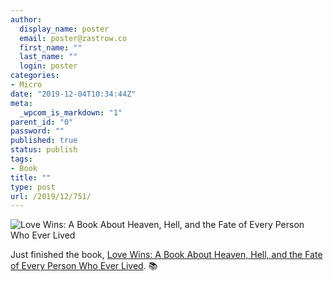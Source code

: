 ```yaml
---
author:
  display_name: poster
  email: poster@zastrow.co
  first_name: ""
  last_name: ""
  login: poster
categories:
- Micro
date: "2019-12-04T10:34:44Z"
meta:
  _wpcom_is_markdown: "1"
parent_id: "0"
password: ""
published: true
status: publish
tags:
- Book
title: ""
type: post
url: /2019/12/751/
---
```

<p><img src="https://i.gr-assets.com/images/S/compressed.photo.goodreads.com/books/1347447599l/11014938.jpg" alt="Love Wins: A Book About Heaven, Hell, and the Fate of Every Person Who Ever Lived" /></p>
<p>Just finished the book, <a href="https://www.goodreads.com/review/show/3072406155?utm_medium=api&amp;utm_source=rss">Love Wins: A Book About Heaven, Hell, and the Fate of Every Person Who Ever Lived</a>. 📚</p>

